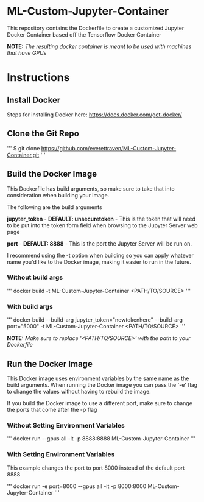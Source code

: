 # ML-Custom-Jupyter-Container
This repository contains the Dockerfile to create a customized Jupyter Docker Container based off the Tensorflow Docker Container

**NOTE:** *The resulting docker container is meant to be used with machines that have GPUs*

# Instructions

## Install Docker
Steps for installing Docker here: https://docs.docker.com/get-docker/

## Clone the Git Repo

'''
$ git clone https://github.com/everettraven/ML-Custom-Jupyter-Container.git
'''

## Build the Docker Image

This Dockerfile has build arguments, so make sure to take that into consideration when building your image.

The following are the build arguments

**jupyter_token** - **DEFAULT: unsecuretoken** - This is the token that will need to be put into the token form field when browsing to the Jupyter Server web page

**port** - **DEFAULT: 8888** - This is the port the Jupyter Server will be run on.

I recommend using the -t option when building so you can apply whatever name you'd like to the Docker image, making it easier to run in the future.

### Without build args

'''
docker build -t ML-Custom-Jupyter-Container <PATH/TO/SOURCE>
'''

### With build args
'''
docker build --build-arg jupyter_token="newtokenhere" --build-arg port="5000"  -t ML-Custom-Jupyter-Container <PATH/TO/SOURCE>
'''

**NOTE:** *Make sure to replace '<PATH/TO/SOURCE>' with the path to your Dockerfile*

## Run the Docker Image

This Docker image uses environment variables by the same name as the build arguments. When running the Docker image you can pass the '-e' flag to change the values without having to rebuild the image.

If you build the Docker image to use a different port, make sure to change the ports that come after the -p flag

### Without Setting Environment Variables

'''
docker run --gpus all -it -p 8888:8888 ML-Custom-Jupyter-Container
'''

### With Setting Environment Variables

This example changes the port to port 8000 instead of the default port 8888

'''
docker run -e port=8000 --gpus all -it -p 8000:8000 ML-Custom-Jupyter-Container
'''
